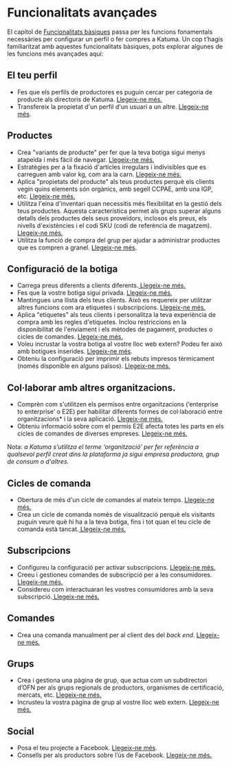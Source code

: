 # Funcionalitats avançades

El capítol de [Funcionalitats bàsiques](https://guia.katuma.org/basic-features) passa per les funcions fonamentals necessàries per configurar un perfil o fer compres a Katuma. Un cop t’hagis familiaritzat amb aquestes funcionalitats bàsiques, pots explorar algunes de les funcions més avançades aquí:

## El teu perfil

* Fes que els perfils de productores es puguin cercar per categoria de producte als directoris de Katuma. [Llegeix-ne més.](https://guia.katuma.org/funcionalitats-avancades/el-teu-perfil/fer-un-perfil-de-productora-cercable-per-categoria-de-producte)
* Transfereix la propietat d'un perfil d'un usuari a un altre. [Llegeix-ne més](https://guia.katuma.org/funcionalitats-avancades/el-teu-perfil/transferir-la-propietat-del-perfil).

## Productes

* Crea "variants de producte" per fer que la teva botiga sigui menys atapeïda i més fàcil de navegar. [Llegeix-ne més.](https://guia.katuma.org/funcionalitats-avancades/productes/variants-de-productes)
* Estratègies per a la fixació d'articles irregulars i indivisibles que es carreguen amb valor kg, com ara la carn. [Llegeix-ne més.](https://guia.katuma.org/funcionalitats-avancades/productes/posar-preu-a-productes-indivisibles-o-irregulars)
* Aplica "propietats del producte" als teus productes perquè els clients vegin quins elements són orgànics, amb segell CCPAE, amb una IGP, etc. [Llegeix-ne més.](https://guia.katuma.org/funcionalitats-avancades/productes/propietats-dels-productes)
* Utilitza l'eina d'inventari quan necessitis més flexibilitat en la gestió dels teus productes. Aquesta característica permet als grups superar alguns detalls dels productes dels seus proveïdors, inclosos els preus, els nivells d'existències i el codi SKU \(codi de referència de magatzem\).[ Llegeix-ne més.](https://guia.katuma.org/funcionalitats-avancades/productes/eina-dinventari)
* Utilitza la funció de compra del grup per ajudar a administrar productes que es compren a granel. [Llegeix-ne més](https://guia.katuma.org/funcionalitats-avancades/productes/compra-en-grup-comprar-a-lengros).

## Configuració de la botiga

* Carrega preus diferents a clients diferents.[ Llegeix-ne més.](https://guia.katuma.org/funcionalitats-avancades/productes/configuracio-de-la-botiga/preu-especific-segons-el-tipus-de-client)
* Fes que la vostre botiga sigui privada. [Llegeix-ne més.](https://guia.katuma.org/funcionalitats-avancades/productes/configuracio-de-la-botiga/botiga-privada)
* Mantingues una llista dels teus clients. Això es requereix per utilitzar altres funcions com ara etiquetes i subscripcions. [Llegeix-ne més.](https://guia.katuma.org/funcionalitats-avancades/productes/configuracio-de-la-botiga/consumidores)
* Aplica "etiquetes" als teus clients i personalitza la teva experiència de compra amb les regles d'etiquetes. Inclou restriccions en la disponibilitat de l'enviament i els mètodes de pagament, productes o cicles de comandes. [Llegeix-ne més.](https://guia.katuma.org/~/edit/drafts/-LWS41VJ-W_nOBHjDQFw/funcionalitats-avancades/configuracio-de-la-botiga/etiquetes-i-regles-de-les-etiquetes)
* Voleu incrustar la vostra botiga al vostre lloc web extern? Podeu fer això amb botigues inserides. [Llegeix-ne més](https://guia.katuma.org/~/edit/drafts/-LWS41VJ-W_nOBHjDQFw/funcionalitats-avancades/configuracio-de-la-botiga/incrustacio-de-la-botiga). 
* Obteniu la configuració per imprimir els rebuts impresos tèrmicament \(només disponible en alguns països\). [Llegeix-ne més.](https://guia.katuma.org/~/edit/drafts/-LWS41VJ-W_nOBHjDQFw/funcionalitats-avancades/configuracio-de-la-botiga/tiquets-impresos-en-paper-termic)

## Col·laborar amb altres organitzacions.

* Comprèn com s'utilitzen els permisos entre organitzacions \(‘enterprise to enterprise’ o E2E\) per habilitar diferents formes de col·laboració entre organitzacions\* i la seva aplicació. [Llegeix-ne més.](https://guia.katuma.org/funcionalitats-avancades/col-laboracio-amb-altres-organitzacions/permisos-e2e-enterprise-to-entreprise)
* Obteniu informació sobre com el permís E2E afecta totes les parts en els cicles de comandes de diverses empreses. [Llegeix-ne més.](https://guia.katuma.org/funcionalitats-avancades/col-laboracio-amb-altres-organitzacions/permisos-en-cicles-de-comanda-entre-multiples-organitzacions)

Nota: _a Katuma s’utilitza el terme ‘organització’ per fer referència a qualsevol perfil creat dins la plataforma ja sigui empresa productora, grup de consum o d'altres._

## Cicles de comanda

* Obertura de més d'un cicle de comandes al mateix temps. [Llegeix-ne més.](https://guia.katuma.org/funcionalitats-avancades/cicles-de-comanda/obrir-mes-dun-cicle-de-comanda)
* Crea un cicle de comanda només de visualització perquè els visitants puguin veure què hi ha a la teva botiga, fins i tot quan el teu cicle de comanda està tancat.[ Llegeix-ne més.](https://guia.katuma.org/funcionalitats-avancades/cicles-de-comanda/cicles-de-comanda-nomes-de-mostra)

## Subscripcions

* Configureu la configuració per activar subscripcions. [Llegeix-ne més.](https://guia.katuma.org/funcionalitats-avancades/subscripcions/subscripcions-configuracio)
* Creeu i gestioneu comandes de subscripció per a les consumidores. [Llegeix-ne més.](https://guia.katuma.org/funcionalitats-avancades/subscripcions/subscripcions-crear-i-gestionar-comandes)
* Considereu com interactuaran les vostres consumidores amb la seva subscripció.[ Llegeix-ne més.](https://guia.katuma.org/funcionalitats-avancades/subscripcions/subscripcions-la-perspectiva-de-la-consumidora)

## Comandes

* Crea una comanda manualment per al client des del _back end_. [Llegeix-ne més.](https://guia.katuma.org/funcionalitats-avancades/comandes/crear-comandes-manualment)

## Grups

* Crea i gestiona una pàgina de grup, que actua com un subdirectori d’OFN per als grups regionals de productors, organismes de certificació, mercats, etc. [Llegeix-ne més.](https://guia.katuma.org/funcionalitats-avancades/grups/pagina-de-grup)
* Incrusteu la vostra pàgina de grup al vostre lloc web extern. [Llegeix-ne més.](https://guia.katuma.org/funcionalitats-avancades/grups/incrustar-una-pagina-de-grup)

## Social

* Posa el teu projecte a Facebook. [Llegeix-ne més](https://guia.katuma.org/funcionalitats-avancades/social/la-teva-granja-a-facebook).
* Consells per als productors sobre l’ús de Facebook. [Llegeix-ne més.](https://guia.katuma.org/funcionalitats-avancades/social/consells-per-a-lus-de-facebook)

